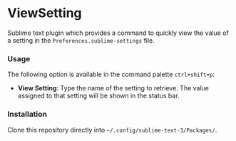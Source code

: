 # ViewSetting

Sublime text plugin which provides a command to quickly view the value of a
setting in the `Preferences.sublime-settings` file.

### Usage

The following option is available in the command palette `ctrl+shift+p`:

- __View Setting__: Type the name of the setting to retrieve. The value
assigned to that setting will be shown in the status bar.

### Installation

Clone this repository directly into `~/.config/sublime-text-3/Packages/`.
